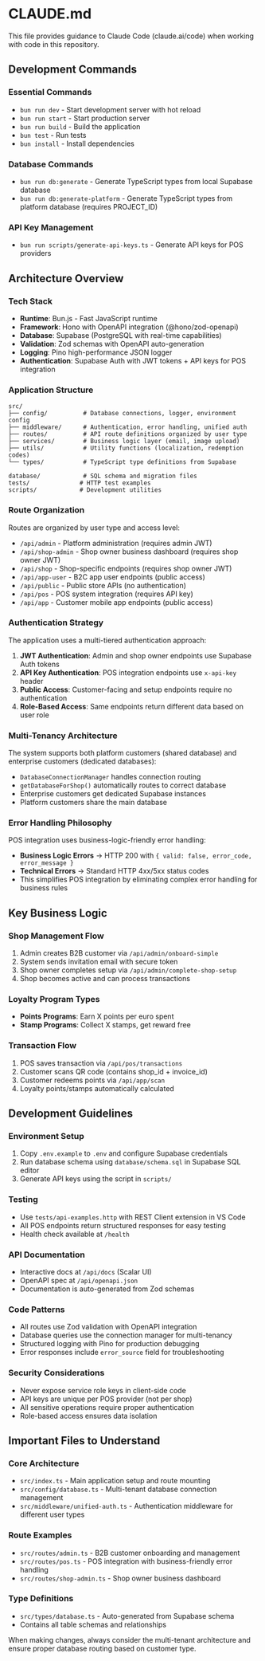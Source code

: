 # CLAUDE.md

This file provides guidance to Claude Code (claude.ai/code) when working with code in this repository.

## Development Commands

### Essential Commands
- `bun run dev` - Start development server with hot reload
- `bun run start` - Start production server
- `bun run build` - Build the application
- `bun test` - Run tests
- `bun install` - Install dependencies

### Database Commands
- `bun run db:generate` - Generate TypeScript types from local Supabase database
- `bun run db:generate-platform` - Generate TypeScript types from platform database (requires PROJECT_ID)

### API Key Management
- `bun run scripts/generate-api-keys.ts` - Generate API keys for POS providers

## Architecture Overview

### Tech Stack
- **Runtime**: Bun.js - Fast JavaScript runtime
- **Framework**: Hono with OpenAPI integration (@hono/zod-openapi)
- **Database**: Supabase (PostgreSQL with real-time capabilities)  
- **Validation**: Zod schemas with OpenAPI auto-generation
- **Logging**: Pino high-performance JSON logger
- **Authentication**: Supabase Auth with JWT tokens + API keys for POS integration

### Application Structure

```
src/
├── config/          # Database connections, logger, environment config
├── middleware/      # Authentication, error handling, unified auth
├── routes/          # API route definitions organized by user type
├── services/        # Business logic layer (email, image upload)
├── utils/           # Utility functions (localization, redemption codes)
└── types/           # TypeScript type definitions from Supabase

database/            # SQL schema and migration files
tests/              # HTTP test examples
scripts/            # Development utilities
```

### Route Organization
Routes are organized by user type and access level:

- `/api/admin` - Platform administration (requires admin JWT)
- `/api/shop-admin` - Shop owner business dashboard (requires shop owner JWT)
- `/api/shop` - Shop-specific endpoints (requires shop owner JWT)
- `/api/app-user` - B2C app user endpoints (public access)
- `/api/public` - Public store APIs (no authentication)
- `/api/pos` - POS system integration (requires API key)
- `/api/app` - Customer mobile app endpoints (public access)

### Authentication Strategy
The application uses a multi-tiered authentication approach:

1. **JWT Authentication**: Admin and shop owner endpoints use Supabase Auth tokens
2. **API Key Authentication**: POS integration endpoints use `x-api-key` header
3. **Public Access**: Customer-facing and setup endpoints require no authentication
4. **Role-Based Access**: Same endpoints return different data based on user role

### Multi-Tenancy Architecture
The system supports both platform customers (shared database) and enterprise customers (dedicated databases):

- `DatabaseConnectionManager` handles connection routing
- `getDatabaseForShop()` automatically routes to correct database
- Enterprise customers get dedicated Supabase instances
- Platform customers share the main database

### Error Handling Philosophy
POS integration uses business-logic-friendly error handling:

- **Business Logic Errors** → HTTP 200 with `{ valid: false, error_code, error_message }`
- **Technical Errors** → Standard HTTP 4xx/5xx status codes
- This simplifies POS integration by eliminating complex error handling for business rules

## Key Business Logic

### Shop Management Flow
1. Admin creates B2B customer via `/api/admin/onboard-simple`
2. System sends invitation email with secure token
3. Shop owner completes setup via `/api/admin/complete-shop-setup`
4. Shop becomes active and can process transactions

### Loyalty Program Types
- **Points Programs**: Earn X points per euro spent
- **Stamp Programs**: Collect X stamps, get reward free

### Transaction Flow
1. POS saves transaction via `/api/pos/transactions`
2. Customer scans QR code (contains shop_id + invoice_id)
3. Customer redeems points via `/api/app/scan`
4. Loyalty points/stamps automatically calculated

## Development Guidelines

### Environment Setup
1. Copy `.env.example` to `.env` and configure Supabase credentials
2. Run database schema using `database/schema.sql` in Supabase SQL editor
3. Generate API keys using the script in `scripts/`

### Testing
- Use `tests/api-examples.http` with REST Client extension in VS Code
- All POS endpoints return structured responses for easy testing
- Health check available at `/health`

### API Documentation
- Interactive docs at `/api/docs` (Scalar UI)
- OpenAPI spec at `/api/openapi.json`
- Documentation is auto-generated from Zod schemas

### Code Patterns
- All routes use Zod validation with OpenAPI integration
- Database queries use the connection manager for multi-tenancy
- Structured logging with Pino for production debugging
- Error responses include `error_source` field for troubleshooting

### Security Considerations
- Never expose service role keys in client-side code
- API keys are unique per POS provider (not per shop)
- All sensitive operations require proper authentication
- Role-based access ensures data isolation

## Important Files to Understand

### Core Architecture
- `src/index.ts` - Main application setup and route mounting
- `src/config/database.ts` - Multi-tenant database connection management
- `src/middleware/unified-auth.ts` - Authentication middleware for different user types

### Route Examples
- `src/routes/admin.ts` - B2B customer onboarding and management
- `src/routes/pos.ts` - POS integration with business-friendly error handling
- `src/routes/shop-admin.ts` - Shop owner business dashboard

### Type Definitions
- `src/types/database.ts` - Auto-generated from Supabase schema
- Contains all table schemas and relationships

When making changes, always consider the multi-tenant architecture and ensure proper database routing based on customer type.